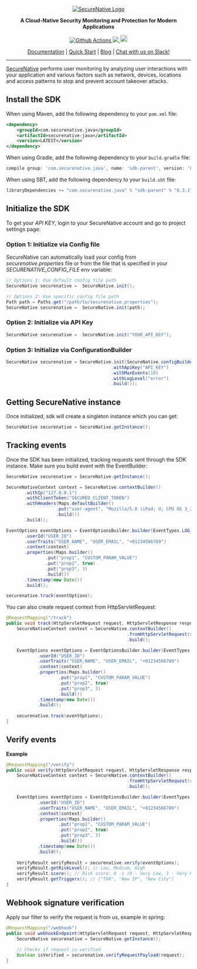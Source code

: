 <p align="center">
  <a href="https://www.securenative.com"><img src="https://user-images.githubusercontent.com/45174009/77826512-f023ed80-7120-11ea-80e0-58aacde0a84e.png" alt="SecureNative Logo"/></a>
</p>

<p align="center">
  <b>A Cloud-Native Security Monitoring and Protection for Modern Applications</b>
</p>
<p align="center">
  <a href="https://github.com/securenative/securenative-node">
    <img alt="Github Actions" src="https://github.com/securenative/securenative-java/workflows/CI/badge.svg">
  </a>
  <a href="https://codecov.io/gh/securenative/securenative-java">
    <img src="https://codecov.io/gh/securenative/securenative-java/branch/master/graph/badge.svg" />
  </a>
  <a href="https://search.maven.org/artifact/com.securenative.java/securenative-java">
    <img src="https://img.shields.io/maven-central/v/com.securenative.java/securenative-java.svg" alt="npm version" height="20">
  </a>
</p>
<p align="center">
  <a href="https://docs.securenative.com">Documentation</a> |
  <a href="https://docs.securenative.com/quick-start">Quick Start</a> |
  <a href="https://blog.securenative.com">Blog</a> |
  <a href="">Chat with us on Slack!</a>
</p>
<hr/>


[SecureNative](https://www.securenative.com/) performs user monitoring by analyzing user interactions with your application and various factors such as network, devices, locations and access patterns to stop and prevent account takeover attacks.

## Install the SDK

When using Maven, add the following dependency to your `pom.xml` file:
```xml
<dependency>
    <groupId>com.securenative.java</groupId>
    <artifactId>securenative-java</artifactId>
    <version>LATEST</version>
</dependency>
```

When using Gradle, add the following dependency to your `build.gradle` file:
```gradle
compile group: 'com.securenative.java', name: 'sdk-parent', version: '0.3.1', ext: 'pom'
```

When using SBT, add the following dependency to your `build.sbt` file:
```sbt
libraryDependencies += "com.securenative.java" % "sdk-parent" % "0.3.1" pomOnly()
```

## Initialize the SDK

To get your *API KEY*, login to your SecureNative account and go to project settings page:

### Option 1: Initialize via Config file
SecureNative can automatically load your config from *securenative.properties* file or from the file that is specified in your *SECURENATIVE_CONFIG_FILE* env variable:

```java
// Options 1: Use default config file path
SecureNative securenative =  SecureNative.init();

// Options 2: Use specific config file path
Path path = Paths.get("/path/to/securenative.properties");
SecureNative securenative =  SecureNative.init(path);
```
### Option 2: Initialize via API Key

```java
SecureNative securenative =  SecureNative.init("YOUR_API_KEY");
```

### Option 3: Initialize via ConfigurationBuilder
```java
SecureNative securenative = SecureNative.init(SecureNative.configBuilder()
                                        .withApiKey("API_KEY")
                                        .withMaxEvents(10)
                                        .withLogLevel("error")
                                        .build()); 
```

## Getting SecureNative instance
Once initialized, sdk will create a singleton instance which you can get: 
```java
SecureNative securenative = SecureNative.getInstance();
```

## Tracking events

Once the SDK has been initialized, tracking requests sent through the SDK
instance. Make sure you build event with the EventBuilder:

 ```java
SecureNative securenative = SecureNative.getInstance();

SecureNativeContext context = SecureNative.contextBuilder()
        .withIp("127.0.0.1")
        .withClientToken("SECURED_CLIENT_TOKEN")
        .withHeaders(Maps.defaultBuilder()
                    .put("user-agent", "Mozilla/5.0 (iPad; U; CPU OS 3_2_1 like Mac OS X; en-us) AppleWebKit/531.21.10 (KHTML, like Gecko) Mobile/7B405")
                    .build())
        .build();

EventOptions eventOptions = EventOptionsBuilder.builder(EventTypes.LOG_IN)
        .userId("USER_ID")
        .userTraits("USER_NAME", "USER_EMAIL", "+01234566789")
        .context(context)
        .properties(Maps.builder()
                .put("prop1", "CUSTOM_PARAM_VALUE")
                .put("prop2", true)
                .put("prop3", 3)
                .build())
        .timestamp(new Date())
        .build();

securenative.track(eventOptions);
 ```

You can also create request context from HttpServletRequest:

```java
@RequestMapping("/track")
public void track(HttpServletRequest request, HttpServletResponse response) {
    SecureNativeContext context = SecureNative.contextBuilder()
                                              .fromHttpServletRequest(request)
                                              .build();

    EventOptions eventOptions = EventOptionsBuilder.builder(EventTypes.LOG_IN)
            .userId("USER_ID")
            .userTraits("USER_NAME", "USER_EMAIL", "+01234566789")
            .context(context)
            .properties(Maps.builder()
                    .put("prop1", "CUSTOM_PARAM_VALUE")
                    .put("prop2", true)
                    .put("prop3", 3)
                    .build())
            .timestamp(new Date())
            .build();
    
    securenative.track(eventOptions);
}
```

## Verify events

**Example**

```java
@RequestMapping("/verify")
public void verify(HttpServletRequest request, HttpServletResponse response) {
    SecureNativeContext context = SecureNative.contextBuilder()
                                              .fromHttpServletRequest(request)
                                              .build();

    EventOptions eventOptions = EventOptionsBuilder.builder(EventTypes.LOG_IN)
            .userId("USER_ID")
            .userTraits("USER_NAME", "USER_EMAIL", "+01234566789")
            .context(context)
            .properties(Maps.builder()
                    .put("prop1", "CUSTOM_PARAM_VALUE")
                    .put("prop2", true)
                    .put("prop3", 3)
                    .build())
            .timestamp(new Date())
            .build();
    
    VerifyResult verifyResult = securenative.verify(eventOptions);
    verifyResult.getRiskLevel(); // Low, Medium, High
    verifyResult.score(); // Risk score: 0 -1 (0 - Very Low, 1 - Very High)
    verifyResult.getTriggers(); // ["TOR", "New IP", "New City"]
}
```

## Webhook signature verification

Apply our filter to verify the request is from us, example in spring:

```java
@RequestMapping("/webhook")
public void webhookEndpoint(HttpServletRequest request, HttpServletResponse response) {
    SecureNative securenative = SecureNative.getInstance();
    
    // Checks if request is verified
    Boolean isVerified = securenative.verifyRequestPayload(request);
}
 ```
